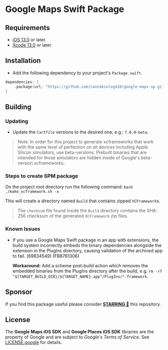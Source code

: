 # Google Maps Swift Package

## Requirements
* [iOS 13.0](https://wikipedia.org/wiki/IOS_13) or later.
* [Xcode 13.0](https://developer.apple.com/xcode) or later.

## Installation
- Add the following dependency to your project's `Package.swift`.

```swift
dependencies: [
    .package(url: "https://github.com/cannabiolog420/google-maps-sp.git", .upToNextMinor(from: "7.0.0"))
]
```

## Building

### Updating

- Update the `Cartfile` versions to the desired one, e.g.: `7.0.0-beta`.
> Note: In order for this project to generate xcframeworks that work with the same level of perfection on all devices including Apple Silicon simulators, use beta-versions. Prebuilt binaries that are intended for those simulators are hidden inside of Google's beta-version xcframeworks.

### Steps to create SPM package

On the project root directory run the following command:
```bash ./make_xcframework.sh -x```

This will create a directory named `Build` that contains zipped `XCFramework`s.

> The `checksum` file found inside the `Build` directory contains the SHA-256 checksum of the generated `XCFramework` zip files.

### Known Issues
- If you use a Google Maps Swift package in an app with extensions, the build system incorrectly embeds the binary dependencies alongside the extension in the PlugIns directory, causing validation of the archived app to fail. (69834549) (FB8761306)

    **Workaround:** Add a scheme post-build action which removes the embedded binaries from the PlugIns directory after the build, e.g. `rm -rf "${TARGET_BUILD_DIR}/${TARGET_NAME}.app"/PlugIns/*.framework`.

## Sponsor
If you find this package useful please consider **[STARRING 🌟](https://github.com/YAtechnologies/GoogleMaps-SP/stargazers)** this repository.

## License
The **Google Maps iOS SDK** and **Google Places iOS SDK** libraries are the property of Google and are subject to *Google's Terms of Service*. See [LICENSE.google](https://github.com/YAtechnologies/GoogleMaps-SP/blob/main/LICENSE.google) for details.
